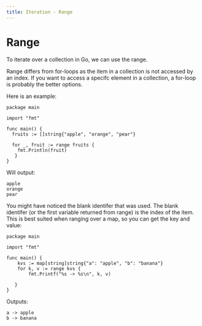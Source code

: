```yaml
---
title: Iteration - Range
---
```


# Range
To iterate over a collection in Go, we can use the range.

Range differs from for-loops as the item in a collection is not accessed by an index. If you want to access a specifc element in a collection,
a for-loop is probably the better options. 

Here is an example:

````
package main

import "fmt"

func main() {
  fruits := []string{"apple", "orange", "pear"}
  
  for _, fruit := range fruits {
    fmt.Println(fruit)
   }
}
````

Will output:

````
apple
orange
pear
````

You might have noticed the blank identifer that was used. The blank identifer (or the first variable returned from range) is the index of the
item. This is best suited when ranging over a map, so you can get the key and value:

````
package main

import "fmt"

func main() {
    kvs := map[string]string{"a": "apple", "b": "banana"}
    for k, v := range kvs {
        fmt.Printf("%s -> %s\n", k, v)
    
   }
}
````

Outputs:

````
a -> apple
b -> banana
````

